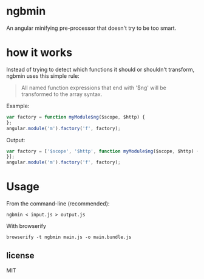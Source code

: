# ngbmin

An angular minifying pre-processor that doesn't try to be too smart.

# how it works

Instead of trying to detect which functions it should or shouldn't transform,
ngbmin uses this simple rule:

> All named function expressions that end with '$ng' will be transformed
> to the array syntax.

Example:

```js
var factory = function myModule$ng($scope, $http) {
};
angular.module('m').factory('f', factory);
```

Output:

```js
var factory = ['$scope', '$http', function myModule$ng($scope, $http) {
}];
angular.module('m').factory('f', factory);
```

# Usage

From the command-line (recommended):

    ngbmin < input.js > output.js

With browserify

    browserify -t ngbmin main.js -o main.bundle.js

## license

MIT

